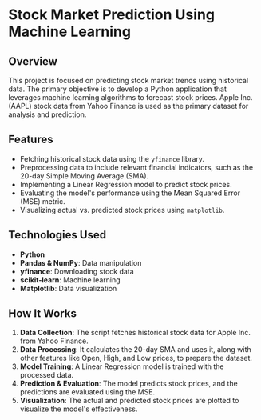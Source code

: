 # Stock Market Prediction Using Machine Learning

## Overview

This project is focused on predicting stock market trends using historical data. The primary objective is to develop a Python application that leverages machine learning algorithms to forecast stock prices. Apple Inc. (AAPL) stock data from Yahoo Finance is used as the primary dataset for analysis and prediction.

## Features

- Fetching historical stock data using the `yfinance` library.
- Preprocessing data to include relevant financial indicators, such as the 20-day Simple Moving Average (SMA).
- Implementing a Linear Regression model to predict stock prices.
- Evaluating the model's performance using the Mean Squared Error (MSE) metric.
- Visualizing actual vs. predicted stock prices using `matplotlib`.

## Technologies Used

- **Python**
- **Pandas & NumPy**: Data manipulation
- **yfinance**: Downloading stock data
- **scikit-learn**: Machine learning
- **Matplotlib**: Data visualization

## How It Works

1. **Data Collection**: The script fetches historical stock data for Apple Inc. from Yahoo Finance.
2. **Data Processing**: It calculates the 20-day SMA and uses it, along with other features like Open, High, and Low prices, to prepare the dataset.
3. **Model Training**: A Linear Regression model is trained with the processed data.
4. **Prediction & Evaluation**: The model predicts stock prices, and the predictions are evaluated using the MSE.
5. **Visualization**: The actual and predicted stock prices are plotted to visualize the model's effectiveness.


